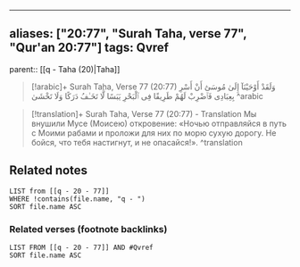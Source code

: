
---
aliases: ["20:77", "Surah Taha, verse 77", "Qur'an 20:77"]
tags: Qvref
---

parent:: [[q - Taha (20)|Taha]]

> [!arabic]+ Surah Taha, Verse 77 (20:77)
> <span class="quran-arabic">وَلَقَدْ أَوْحَيْنَآ إِلَىٰ مُوسَىٰٓ أَنْ أَسْرِ بِعِبَادِى فَٱضْرِبْ لَهُمْ طَرِيقًا فِى ٱلْبَحْرِ يَبَسًا لَّا تَخَـٰفُ دَرَكًا وَلَا تَخْشَىٰ</span>
^arabic

> [!translation]+ Surah Taha, Verse 77 (20:77) - Translation
> Мы внушили Мусе (Моисею) откровение: «Ночью отправляйся в путь с Моими рабами и проложи для них по морю сухую дорогу. Не бойся, что тебя настигнут, и не опасайся!».
^translation



## Related notes
```dataview
LIST from [[q - 20 - 77]]
WHERE !contains(file.name, "q - ")
SORT file.name ASC
```

### Related verses (footnote backlinks)
```dataview
LIST FROM [[q - 20 - 77]] AND #Qvref
SORT file.name ASC
```

